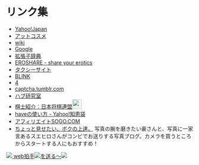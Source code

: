 # リンク集
- [Yahoo!Japan](http://www.yahoo.co.jp/)
- [アットコスメ](http://www.cosme.net/)
- [wiki](http://ja.wikipedia.org/wiki/%E3%83%A1%E3%82%A4%E3%83%B3%E3%83%9A%E3%83%BC%E3%82%B8)
- [Google](http://www.google.co.jp/)
- [拡張子辞典](http://www.jisyo.com/viewer/index.html)
- [EROSHARE - share your erotics](http://www.eroshare.com/)
- [タクシーサイト](http://www.taxisite.com/)
- [BLINK](http://www.blink.jp/)
- [4](http://www.h2.dion.ne.jp/~ipal/IPAL/4.html)
- [captcha.tumblr.com](http://captcha.tumblr.com/)
- [ハブ研究室](http://www.eikanken-okinawa.jp/habu/habu.htm)
- [棋士紹介：日本将棋連盟](http://www.shogi.or.jp/syoukai/title/habu.html)<img src="http://www.shogi.or.jp/syoukai/gazou/habu.jpg" height="25px"/>
- [haveの使い方 - Yahoo!知恵袋](http://detail.chiebukuro.yahoo.co.jp/qa/question_detail/q1411626039)
- [アフィリエイトSOGO.COM](http://www.affiliatesogo.com/)
- [ちょっと見せたい、ボクの上達。](http://blog.livedoor.jp/picsblog/)
写真の腕を磨きたい豪さんと、写真に一家言あるスエヒロさんがコンビでお送りする写真ブログ。カメラを買うところからスタートする人にもおすすめ！


<a href="http://webclap.simplecgi.com/clap.php?id=yjc" target="_blank"><img src="http://stat.ameba.jp/blog/ucs/img/char/char2/280.gif" />
web拍手<img src="http://stat.ameba.jp/blog/ucs/img/char/char2/036.gif" />を送る～<img src="http://emoji.ameba.jp/img/user/ra/raliho/319549.gif" /></a>

